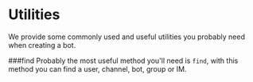 # Utilities
 We provide some commonly used and useful utilities you probably need when creating a bot.
 
 

###find
 Probably the most useful method you'll need is `find`, with this method you can find a user, channel, bot, group or IM.
